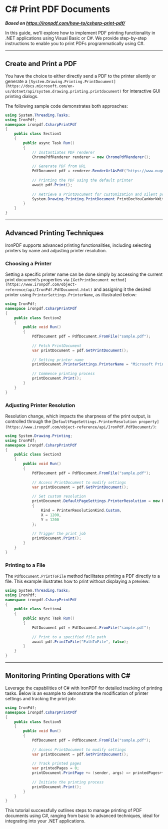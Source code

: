# C# Print PDF Documents

***Based on <https://ironpdf.com/how-to/csharp-print-pdf/>***


In this guide, we'll explore how to implement PDF printing functionality in .NET applications using Visual Basic or C#. We provide step-by-step instructions to enable you to print PDFs programmatically using C#.

<hr class="separator">

## Create and Print a PDF

You have the choice to either directly send a PDF to the printer silently or generate a `[System.Drawing.Printing.PrintDocument](https://docs.microsoft.com/en-us/dotnet/api/system.drawing.printing.printdocument)` for interactive GUI printing dialogs.

The following sample code demonstrates both approaches:
```cs
using System.Threading.Tasks;
using IronPdf;
namespace ironpdf.CsharpPrintPdf
{
    public class Section1
    {
        public async Task Run()
        {
            // Instantiates PDF renderer
            ChromePdfRenderer renderer = new ChromePdfRenderer();
            
            // Generate PDF from URL
            PdfDocument pdf = renderer.RenderUrlAsPdf("https://www.nuget.org/packages/IronPdf");
            
            // Printing the PDF using the default printer
            await pdf.Print();
            
            // Retrieve a PrintDocument for customization and silent printing options
            System.Drawing.Printing.PrintDocument PrintDocYouCanWorkWith = pdf.GetPrintDocument();
        }
    }
}
```

<hr class="separator">

## Advanced Printing Techniques

IronPDF supports advanced printing functionalities, including selecting printers by name and adjusting printer resolution.

### Choosing a Printer

Setting a specific printer name can be done simply by accessing the current print document’s properties via `[GetPrintDocument method](https://www.ironpdf.com/object-reference/api/IronPdf.PdfDocument.html)` and assigning it the desired printer using `PrinterSettings.PrinterName`, as illustrated below:

```cs
using IronPdf;
namespace ironpdf.CsharpPrintPdf
{
    public class Section2
    {
        public void Run()
        {
            PdfDocument pdf = PdfDocument.FromFile("sample.pdf");
            
            // Fetch PrintDocument
            var printDocument = pdf.GetPrintDocument();
            
            // Setting printer name
            printDocument.PrinterSettings.PrinterName = "Microsoft Print to PDF";
            
            // Commence printing process
            printDocument.Print();
        }
    }
}
```

### Adjusting Printer Resolution

Resolution change, which impacts the sharpness of the print output, is controlled through the [`DefaultPageSettings.PrinterResolution property](https://www.ironpdf.com/object-reference/api/IronPdf.PdfDocument/)`:

```cs
using System.Drawing.Printing;
using IronPdf;
namespace ironpdf.CsharpPrintPdf
{
    public class Section3
    {
        public void Run()
        {
            PdfDocument pdf = PdfDocument.FromFile("sample.pdf");
            
            // Access PrintDocument to modify settings
            var printDocument = pdf.GetPrintDocument();
            
            // Set custom resolution
            printDocument.DefaultPageSettings.PrinterResolution = new PrinterResolution
            {
                Kind = PrinterResolutionKind.Custom,
                X = 1200,
                Y = 1200
            };
            
            // Trigger the print job
            printDocument.Print();
        }
    }
}
```

### Printing to a File

The `PdfDocument.PrintToFile` method facilitates printing a PDF directly to a file. This example illustrates how to print without displaying a preview:

```cs
using System.Threading.Tasks;
using IronPdf;
namespace ironpdf.CsharpPrintPdf
{
    public class Section4
    {
        public async Task Run()
        {
            PdfDocument pdf = PdfDocument.FromFile("sample.pdf");
            
            // Print to a specified file path
            await pdf.PrintToFile("PathToFile", false);
        }
    }
}
```

<hr class="separator">

## Monitoring Printing Operations with C#

Leverage the capabilities of C# with IronPDF for detailed tracking of printing tasks. Below is an example to demonstrate the modification of printer settings and tracking the print job:

```cs
using IronPdf;
namespace ironpdf.CsharpPrintPdf
{
    public class Section5
    {
        public void Run()
        {
            PdfDocument pdf = PdfDocument.FromFile("sample.pdf");
            
            // Access PrintDocument to modify settings
            var printDocument = pdf.GetPrintDocument();
            
            // Track printed pages
            var printedPages = 0;
            printDocument.PrintPage += (sender, args) => printedPages++;
            
            // Initiate the printing process
            printDocument.Print();
        }
    }
}
```
This tutorial successfully outlines steps to manage printing of PDF documents using C#, ranging from basic to advanced techniques, ideal for integrating into your .NET applications.